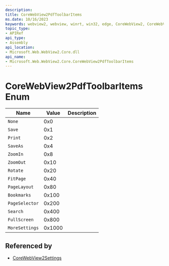 ```yaml
---
description: 
title: CoreWebView2PdfToolbarItems
ms.date: 10/16/2023
keywords: webview2, webview, winrt, win32, edge, CoreWebView2, CoreWebView2Controller, browser control, edge html, CoreWebView2PdfToolbarItems
topic_type:
- APIRef
api_type:
- Assembly
api_location:
- Microsoft.Web.WebView2.Core.dll
api_name:
- Microsoft.Web.WebView2.Core.CoreWebView2PdfToolbarItems
---
```


# CoreWebView2PdfToolbarItems Enum

| Name |  Value | Description |
|--|--|--|
|`None` | 0x0  |  |
|`Save` | 0x1  |  |
|`Print` | 0x2  |  |
|`SaveAs` | 0x4  |  |
|`ZoomIn` | 0x8  |  |
|`ZoomOut` | 0x10  |  |
|`Rotate` | 0x20  |  |
|`FitPage` | 0x40  |  |
|`PageLayout` | 0x80  |  |
|`Bookmarks` | 0x100  |  |
|`PageSelector` | 0x200  |  |
|`Search` | 0x400  |  |
|`FullScreen` | 0x800  |  |
|`MoreSettings` | 0x1000  |  |


## Referenced by

- [CoreWebView2Settings](corewebview2settings.md)
